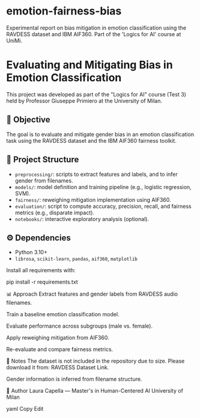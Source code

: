 # emotion-fairness-bias
Experimental report on bias mitigation in emotion classification using the RAVDESS dataset and IBM AIF360. Part of the 'Logics for AI' course at UniMi.
# Evaluating and Mitigating Bias in Emotion Classification

This project was developed as part of the "Logics for AI" course (Test 3) held by Professor Giuseppe Primiero at the University of Milan.

## 🎯 Objective

The goal is to evaluate and mitigate gender bias in an emotion classification task using the RAVDESS dataset and the IBM AIF360 fairness toolkit.

## 📁 Project Structure

- `preprocessing/`: scripts to extract features and labels, and to infer gender from filenames.
- `models/`: model definition and training pipeline (e.g., logistic regression, SVM).
- `fairness/`: reweighing mitigation implementation using AIF360.
- `evaluation/`: script to compute accuracy, precision, recall, and fairness metrics (e.g., disparate impact).
- `notebooks/`: interactive exploratory analysis (optional).

## ⚙️ Dependencies

- Python 3.10+
- `librosa`, `scikit-learn`, `pandas`, `aif360`, `matplotlib`

Install all requirements with:

pip install -r requirements.txt

📊 Approach
Extract features and gender labels from RAVDESS audio filenames.

Train a baseline emotion classification model.

Evaluate performance across subgroups (male vs. female).

Apply reweighing mitigation from AIF360.

Re-evaluate and compare fairness metrics.

📌 Notes
The dataset is not included in the repository due to size. Please download it from: RAVDESS Dataset Link.

Gender information is inferred from filename structure.

🔗 Author
Laura Capella — Master's in Human-Centered AI
University of Milan

yaml
Copy
Edit

